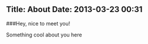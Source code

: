 Title: About
Date: 2013-03-23 00:31
--------------------------


  

  

###Hey, nice to meet you!

Something cool about you here
